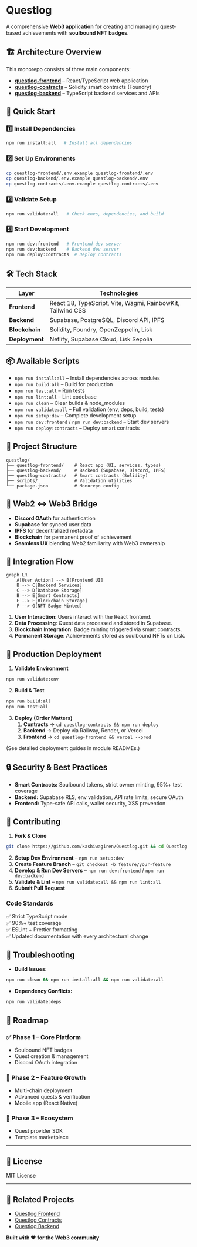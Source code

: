 # Questlog  

A comprehensive **Web3 application** for creating and managing quest-based achievements with **soulbound NFT badges**.  

## 🏗️ Architecture Overview  

This monorepo consists of three main components:  
- **[questlog-frontend](./questlog-frontend/)** – React/TypeScript web application  
- **[questlog-contracts](./questlog-contracts/)** – Solidity smart contracts (Foundry)  
- **[questlog-backend](./questlog-backend/)** – TypeScript backend services and APIs  

## 🚀 Quick Start  

### 1️⃣ Install Dependencies  
```bash
npm run install:all   # Install all dependencies
```

### 2️⃣ Set Up Environments  
```bash
cp questlog-frontend/.env.example questlog-frontend/.env
cp questlog-backend/.env.example questlog-backend/.env
cp questlog-contracts/.env.example questlog-contracts/.env
```

### 3️⃣ Validate Setup  
```bash
npm run validate:all   # Check envs, dependencies, and build
```

### 4️⃣ Start Development  
```bash
npm run dev:frontend   # Frontend dev server
npm run dev:backend    # Backend dev server
npm run deploy:contracts  # Deploy contracts
```

## 🛠️ Tech Stack  

| Layer        | Technologies |
|-------------|-------------|
| **Frontend** | React 18, TypeScript, Vite, Wagmi, RainbowKit, Tailwind CSS |
| **Backend**  | Supabase, PostgreSQL, Discord API, IPFS |
| **Blockchain** | Solidity, Foundry, OpenZeppelin, Lisk |
| **Deployment** | Netlify, Supabase Cloud, Lisk Sepolia |

## 📦 Available Scripts  

- `npm run install:all` – Install dependencies across modules  
- `npm run build:all` – Build for production  
- `npm run test:all` – Run tests  
- `npm run lint:all` – Lint codebase  
- `npm run clean` – Clear builds & node_modules  
- `npm run validate:all` – Full validation (env, deps, build, tests)  
- `npm run setup:dev` – Complete development setup  
- `npm run dev:frontend` / `npm run dev:backend` – Start dev servers  
- `npm run deploy:contracts` – Deploy smart contracts  

## 🏢 Project Structure  

```
questlog/
├── questlog-frontend/    # React app (UI, services, types)
├── questlog-backend/     # Backend (Supabase, Discord, IPFS)
├── questlog-contracts/   # Smart contracts (Solidity)
├── scripts/              # Validation utilities
└── package.json          # Monorepo config
```

## 🌉 Web2 ↔ Web3 Bridge  

- **Discord OAuth** for authentication  
- **Supabase** for synced user data  
- **IPFS** for decentralized metadata  
- **Blockchain** for permanent proof of achievement  
- **Seamless UX** blending Web2 familiarity with Web3 ownership  

## 🔗 Integration Flow  

```mermaid
graph LR
    A[User Action] --> B[Frontend UI]
    B --> C[Backend Services]  
    C --> D[Database Storage]
    B --> E[Smart Contracts]
    E --> F[Blockchain Storage]
    F --> G[NFT Badge Minted]
```

1. **User Interaction**: Users interact with the React frontend.  
2. **Data Processing**: Quest data processed and stored in Supabase.  
3. **Blockchain Integration**: Badge minting triggered via smart contracts.  
4. **Permanent Storage**: Achievements stored as soulbound NFTs on Lisk.  

## 🚢 Production Deployment  

1. **Validate Environment**  
```bash
npm run validate:env
```

2. **Build & Test**  
```bash
npm run build:all
npm run test:all
```

3. **Deploy (Order Matters)**  
   1. **Contracts** → `cd questlog-contracts && npm run deploy`  
   2. **Backend** → Deploy via Railway, Render, or Vercel  
   3. **Frontend** → `cd questlog-frontend && vercel --prod`  

(See detailed deployment guides in module READMEs.)

## 🔒 Security & Best Practices  

- **Smart Contracts:** Soulbound tokens, strict owner minting, 95%+ test coverage  
- **Backend:** Supabase RLS, env validation, API rate limits, secure OAuth  
- **Frontend:** Type-safe API calls, wallet security, XSS prevention  

## 🤝 Contributing  

1. **Fork & Clone**  
```bash
git clone https://github.com/kashiwagiren/Questlog.git && cd Questlog
```
2. **Setup Dev Environment** – `npm run setup:dev`  
3. **Create Feature Branch** – `git checkout -b feature/your-feature`  
4. **Develop & Run Dev Servers** – `npm run dev:frontend` / `npm run dev:backend`  
5. **Validate & Lint** – `npm run validate:all && npm run lint:all`  
6. **Submit Pull Request**  

### Code Standards  
✅ Strict TypeScript mode  
✅ 90%+ test coverage  
✅ ESLint + Prettier formatting  
✅ Updated documentation with every architectural change

## 🐛 Troubleshooting  

- **Build Issues:**  
```bash
npm run clean && npm run install:all && npm run validate:all
```
- **Dependency Conflicts:**  
```bash
npm run validate:deps
```

## 🎯 Roadmap  

### ✅ Phase 1 – Core Platform  
- Soulbound NFT badges  
- Quest creation & management  
- Discord OAuth integration  

### 🚧 Phase 2 – Feature Growth  
- Multi-chain deployment  
- Advanced quests & verification  
- Mobile app (React Native)  

### 🔮 Phase 3 – Ecosystem  
- Quest provider SDK  
- Template marketplace

---

## 📄 License

MIT License

---

## 🔗 Related Projects

* [Questlog Frontend](../questlog-frontend)
* [Questlog Contracts](../questlog-contracts)
* [Questlog Backend](../questlog-backend)

**Built with ❤️ for the Web3 community**

